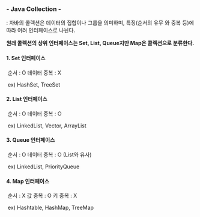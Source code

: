 ### - Java Collection -

: 자바의 콜렉션은 데이터의 집합이나 그룹을 의미하며, 특징(순서의 유무 와 중복 등)에 따라 여러 인터페이스로 나뉜다.

**원래 콜렉션의 상위 인터페이스는 Set, List, Queue지만 Map은 콜렉션으로 분류한다.**

#### 1. Set 인터페이스

​	순서 : O	데이터 중복 : X

​	ex) HashSet, TreeSet

#### 2. List 인터페이스

​	순서 : O	데이터 중복 : O

​	ex) LinkedList, Vector, ArrayList

#### 3. Queue 인터페이스

​	순서 : O	데이터 중복 : O (List와 유사)

​	ex) LinkedList, PriorityQueue

#### 4. Map 인터페이스

​	순서 : X	값 중복 : O	키 중복 : X

​	ex) Hashtable, HashMap, TreeMap